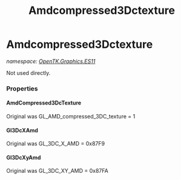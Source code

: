 ﻿---
title: Amdcompressed3Dctexture
---

# Amdcompressed3Dctexture
_namespace: [OpenTK.Graphics.ES11](N-OpenTK.Graphics.ES11.html)_

Not used directly.



### Properties

#### AmdCompressed3DcTexture
Original was GL_AMD_compressed_3DC_texture = 1
#### Gl3DcXAmd
Original was GL_3DC_X_AMD = 0x87F9
#### Gl3DcXyAmd
Original was GL_3DC_XY_AMD = 0x87FA

